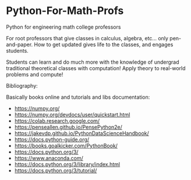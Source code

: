 # Python-For-Math-Profs
Python for engineering math college professors

For root professors that give classes in calculus, algebra, etc... only pen-and-paper. How to get updated gives life to the classes, and engages students.

Students can learn and do much more with the knowledge of undergrad traditional theoretical classes with computation! Apply theory to real-world problems and compute!

Bibliography:

Basically books online and tutorials and libs documentation:

- https://numpy.org/
- https://numpy.org/devdocs/user/quickstart.html
- https://colab.research.google.com/
- https://penseallen.github.io/PensePython2e/
- https://jakevdp.github.io/PythonDataScienceHandbook/
- https://docs.python-guide.org/
- https://books.goalkicker.com/PythonBook/
- https://docs.python.org/3/
- https://www.anaconda.com/
- https://docs.python.org/3/library/index.html
- https://docs.python.org/3/tutorial/
